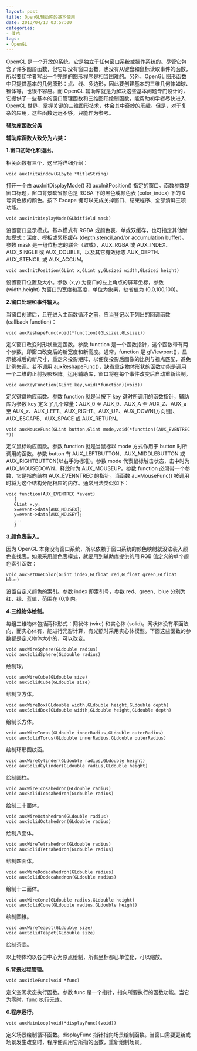 ```yaml
---
layout: post
title: OpenGL辅助库的基本使用
date: 2013/04/13 03:57:00
categories:
- 技术
tags:
- OpenGL
---
```


OpenGL 是一个开放的系统，它是独立于任何窗口系统或操作系统的。尽管它包含了许多图形函数，但它却没有窗口函数，也没有从键盘和鼠标读取事件的函数，所以要初学者写出一个完整的图形程序是相当困难的。另外，OpenGL 图形函数中只提供基本的几何原形：点、线、多边形，因此要创建基本的三维几何体如球、锥体等，也很不容易。而 OpenGL 辅助库就是为解决这些基本问题专门设计的，它提供了一些基本的窗口管理函数和三维图形绘制函数，能帮助初学者尽快进入 OpenGL 世界，掌握关键的三维图形技术，体会其中奇妙的乐趣。但是，对于复杂的应用，这些函数远远不够，只能作为参考。

**辅助库函数分类**

**辅助库函数大致分为六类：**

**1.窗口初始化和退出。**

相关函数有三个，这里将详细介绍：

```
void auxInitWindow(GLbyte *titleString)
```

打开一个由 auxInitDisplayMode() 和 auxInitPosition() 指定的窗口。函数参数是窗口标题，窗口背景缺省颜色是 RGBA 下的黑色或颜色表 (color_index) 下的 0 号调色板的颜色。按下 Escape 键可以完成关掉窗口、结束程序、全部清屏三项功能。

```
void auxInitDisplayMode(GLbitfield mask)
```

设置窗口显示模式。基本模式有 RGBA 或颜色表、单或双缓存，也可指定其他附加模式：深度、模板或累积缓存 (depth,stencil,and/or accumulation buffer)。参数 mask 是一组位标志的联合（取或），AUX_RGBA 或 AUX_INDEX、AUX_SINGLE 或 AUX_DOUBLE，以及其它有效标志 AUX_DEPTH、AUX_STENCIL 或 AUX_ACCUM。

```
void auxInitPosition(GLint x,GLint y,GLsizei width,GLsizei height)
```

设置窗口位置及大小。参数 (x,y) 为窗口的左上角点的屏幕坐标，参数 (width,height) 为窗口的宽度和高度，单位为象素，缺省值为 (0,0,100,100)。

**2.窗口处理和事件输入。**

当窗口创建后，且在进入主函数循环之前，应当登记以下列出的回调函数 (callback function)：

```
void auxReshapeFunc(void(*function)(GLsizei,GLsizei))
```

定义窗口改变时形状重定函数。参数 function 是一个函数指针，这个函数带有两个参数，即窗口改变后的新宽度和新高度。通常，function 是 glViewport()，显示裁减后的新尺寸，重定义投影矩阵，以便使投影后图像的比例与视点匹配，避免比例失调。若不调用 auxReshapeFunc()，缺省重定物体形状的函数功能是调用一个二维的正射投影矩阵。运用辅助库，窗口将在每个事件改变后自动重新绘制。

```
void auxKeyFunction(GLint key,void(*function)(void))
```

定义键盘响应函数。参数 function 就是当按下 key 键时所调用的函数指针，辅助库为参数 key 定义了几个常量：AUX_0 至 AUX_9、AUX_A 至 AUX_Z、AUX_a 至 AUX_z、AUX_LEFT、AUX_RIGHT、AUX_UP、AUX_DOWN(方向键)、AUX_ESCAPE、AUX_SPACE 或 AUX_RETURN。

```
void auxMouseFunc(GLint button,Glint mode,void(*function)(AUX_EVENTREC *))
```

定义鼠标响应函数。参数 function 就是当鼠标以 mode 方式作用于 button 时所调用的函数。参数 button 有 AUX_LEFTBUTTON、AUX_MIDDLEBUTTON 或 AUX_RIGHTBUTTON(以右手为标准)。参数 mode 代表鼠标触击状态，击中时为 AUX_MOUSEDOWN，释放时为 AUX_MOUSEUP。参数 function 必须带一个参数，它是指向结构 AUX_EVENNTREC 的指针。当函数 auxMouseFunc() 被调用时将为这个结构分配相应的内存。通常用法类似如下：

```
void function(AUX_EVENTREC *event)
   {
   GLint x,y;
   x=event->data[AUX_MOUSEX];
   y=event->data[AUX_MOUSEY];
   ...
   }
```

**3.颜色表装入。**

因为 OpenGL 本身没有窗口系统，所以依赖于窗口系统的颜色映射就没法装入颜色查找表。如果采用颜色表模式，就要用到辅助库提供的用 RGB 值定义的单个颜色索引函数：

```
void auxSetOneColor(GLint index,GLfloat red,GLfloat green,GLfloat blue)
```

设置自定义颜色的索引。参数 index 即索引号，参数 red、green、blue 分别为红、绿、蓝值，范围在 (0,1) 内。

**4.三维物体绘制。**

每组三维物体包括两种形式：网状体 (wire) 和实心体 (solid)。网状体没有平面法向，而实心体有，能进行光影计算，有光照时采用实心体模型。下面这些函数的参数都是定义物体大小的，可以改变。

```
void auxWireSphere(GLdouble radius)
void auxSolidSphere(GLdouble radius)
```

绘制球。

```
void auxWireCube(GLdouble size)
void auxSolidCube(GLdouble size)
```

绘制立方体。

```
void auxWireBox(GLdouble width,GLdouble height,GLdouble depth)
void auxSolidBox(GLdouble width,GLdouble height,GLdouble depth)
```

绘制长方体。

```
void auxWireTorus(GLdouble innerRadius,GLdouble outerRadius)
void auxSolidTorus(GLdouble innerRadius,GLdouble outerRadius)
```

绘制环形圆纹面。

```
void auxWireCylinder(GLdouble radius,GLdouble height)
void auxSolidCylinder(GLdouble radius,GLdouble height)
```

绘制圆柱。

```
void auxWireIcosahedron(GLdouble radius)
void auxSolidIcosahedron(GLdouble radius)
```

绘制二十面体。

```
void auxWireOctahedron(GLdouble radius)
void auxSolidOctahedron(GLdouble radius)
```

绘制八面体。

```
void auxWireTetrahedron(GLdouble radius)
void auxSolidTetrahedron(GLdouble radius)
```

绘制四面体。

```
void auxWireDodecahedron(GLdouble radius)
void auxSolidDodecahedron(GLdouble radius)
```

绘制十二面体。

```
void auxWireCone(GLdouble radius,GLdouble height)
void auxSolidCone(GLdouble radius,GLdouble height)
```

绘制圆锥。

```
void auxWireTeapot(GLdouble size)
void aucSolidTeapot(GLdouble size)
```

绘制茶壶。

以上物体均以各自中心为原点绘制，所有坐标都已单位化，可以缩放。

**5.背景过程管理。**

```
void auxIdleFunc(void *func)
```

定义空闲状态执行函数。参数 func 是一个指针，指向所要执行的函数功能。当它为零时，func 执行无效。

**6.程序运行。**

```
void auxMainLoop(void(*displayFunc)(void))
```

定义场景绘制循环函数。displayFunc 指针指向场景绘制函数。当窗口需要更新或场景发生改变时，程序便调用它所指的函数，重新绘制场景。
